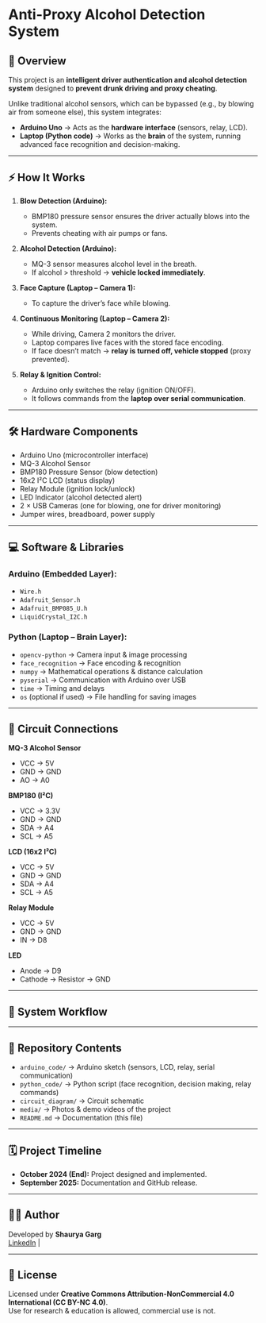 # Anti-Proxy Alcohol Detection System

## 📌 Overview
This project is an **intelligent driver authentication and alcohol detection system** designed to **prevent drunk driving and proxy cheating**.  

Unlike traditional alcohol sensors, which can be bypassed (e.g., by blowing air from someone else), this system integrates:  
- **Arduino Uno** → Acts as the **hardware interface** (sensors, relay, LCD).  
- **Laptop (Python code)** → Works as the **brain** of the system, running advanced face recognition and decision-making.  

---

## ⚡ How It Works
1. **Blow Detection (Arduino):**  
   - BMP180 pressure sensor ensures the driver actually blows into the system.  
   - Prevents cheating with air pumps or fans.  

2. **Alcohol Detection (Arduino):**  
   - MQ-3 sensor measures alcohol level in the breath.  
   - If alcohol > threshold → **vehicle locked immediately**.  

3. **Face Capture (Laptop – Camera 1):**  
   - To capture the driver’s face while blowing.  
   
4. **Continuous Monitoring (Laptop – Camera 2):**  
   - While driving, Camera 2 monitors the driver.  
   - Laptop compares live faces with the stored face encoding.  
   - If face doesn’t match → **relay is turned off, vehicle stopped** (proxy prevented).  

5. **Relay & Ignition Control:**  
   - Arduino only switches the relay (ignition ON/OFF).  
   - It follows commands from the **laptop over serial communication**.  

---

## 🛠 Hardware Components
- Arduino Uno (microcontroller interface)  
- MQ-3 Alcohol Sensor  
- BMP180 Pressure Sensor (blow detection)  
- 16x2 I²C LCD (status display)  
- Relay Module (ignition lock/unlock)  
- LED Indicator (alcohol detected alert)  
- 2 × USB Cameras (one for blowing, one for driver monitoring)  
- Jumper wires, breadboard, power supply  

---

## 💻 Software & Libraries

### Arduino (Embedded Layer):
- `Wire.h`  
- `Adafruit_Sensor.h`  
- `Adafruit_BMP085_U.h`  
- `LiquidCrystal_I2C.h`  

### Python (Laptop – Brain Layer):
- `opencv-python` → Camera input & image processing  
- `face_recognition` → Face encoding & recognition  
- `numpy` → Mathematical operations & distance calculation  
- `pyserial` → Communication with Arduino over USB  
- `time` → Timing and delays  
- `os` (optional if used) → File handling for saving images  

---

## 🔌 Circuit Connections

**MQ-3 Alcohol Sensor**  
- VCC → 5V  
- GND → GND  
- AO → A0  

**BMP180 (I²C)**  
- VCC → 3.3V  
- GND → GND  
- SDA → A4  
- SCL → A5  

**LCD (16x2 I²C)**  
- VCC → 5V  
- GND → GND  
- SDA → A4  
- SCL → A5  

**Relay Module**  
- VCC → 5V  
- GND → GND  
- IN → D8  

**LED**  
- Anode → D9  
- Cathode → Resistor → GND  

---

## 🚦 System Workflow

---

## 📂 Repository Contents
- `arduino_code/` → Arduino sketch (sensors, LCD, relay, serial communication)  
- `python_code/` → Python script (face recognition, decision making, relay commands)  
- `circuit_diagram/` → Circuit schematic  
- `media/` → Photos & demo videos of the project  
- `README.md` → Documentation (this file)  

---

## 🗓️ Project Timeline
- **October 2024 (End):** Project designed and implemented.  
- **September 2025:** Documentation and GitHub release.  

---

## 👨‍💻 Author
Developed by **Shaurya Garg**  
[LinkedIn](https://www.linkedin.com/in/shaurya-garg-445a93386/) |  

---

## 📜 License
Licensed under **Creative Commons Attribution-NonCommercial 4.0 International (CC BY-NC 4.0)**.  
Use for research & education is allowed, commercial use is not.  
